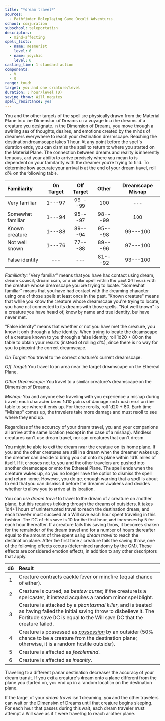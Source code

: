```yaml
---
title: "*dream travel*"
sources:
  - Pathfinder Roleplaying Game Occult Adventures
school: conjuration
subschool: teleportation
descriptors:
  - mind-affecting
spell_lists:
  - name: mesmerist
    level: 6
  - name: psychic
    level: 6
casting_time: 1 standard action
components:
  - V
  - S
range: touch
target: you and one creature/level
duration: 1 hour/level (D)
saving_throw: Will negates
spell_resistance: yes
---
```


You and the other targets of the spell are physically drawn from the Material Plane into the Dimension of Dreams on a voyage into the dreams of a creature you designate. In the Dimension of Dreams, you move through a swirling sea of thoughts, desires, and emotions created by the minds of dreamers everywhere to reach your destination dreamscape. Reaching the destination dreamscape takes 1 hour. At any point before the spell's duration ends, you can dismiss the spell to return to where you started on the Material Plane. The connection between dreams and reality is inherently tenuous, and your ability to arrive precisely where you mean to is dependent on your familiarity with the dreamer you're trying to find. To determine how accurate your arrival is at the end of your dream travel, roll d% on the following table.

| Familiarity       | On Target | Off Target |  Other  | Dreamscape Mishap |
|:------------------|:---------:|:----------:|:-------:|:-----------------:|
| Very familiar     |  1---97   |  98---99   |   100   |        ---        |
| Somewhat familiar |  1---94   |  95---97   | 98---99 |        100        |
| Known creature    |  1---88   |  89---94   | 95---98 |     99---100      |
| Not well known    |  1---76   |  77---88   | 89---96 |     97---100      |
| False identity    |    ---    |    ---     | 81---92 |     93---100      |

*Familiarity:* "Very familiar" means that you have had contact using dream, dream council, dream scan, or a similar spell within the past 24 hours with the creature whose dreamscape you are trying to locate. "Somewhat familiar" means that you have had contact with the dreaming character using one of those spells at least once in the past. "Known creature" means that while you know the creature whose dreamscape you're trying to locate, you have not connected to its dreams with those spells. "Not well known" is a creature you have heard of, know by name and true identity, but have never met.

"False identity" means that whether or not you have met the creature, you know it only through a false identity. When trying to locate the dreamscape of a creature known to you through a false identity, roll 1d20 + 80 on the table to obtain your results (instead of rolling d%), since there is no way for you to pinpoint the correct dreamscape.

*On Target:* You travel to the correct creature's current dreamscape.

*Off Target:* You travel to an area near the target dreamscape on the Ethereal Plane.

*Other Dreamscape:* You travel to a similar creature's dreamscape on the Dimension of Dreams.

*Mishap:* You and anyone else traveling with you experience a mishap during travel; each character takes 1d10 points of damage and must reroll on the table to see where it ends up. For these rerolls, roll 1d20 + 80. Each time "Mishap" comes up, the travelers take more damage and must reroll to see where they end up.

Regardless of the accuracy of your dream travel, you and your companions all arrive at the same location (except in the case of a mishap). Mindless creatures can't use dream travel, nor can creatures that can't dream.

You might be able to exit the dream near the creature on its home plane. If you and the other creatures are still in a dream when the dreamer wakes up, the dreamer can decide to bring you out onto its plane within 1d10 miles of itself. If it chooses not to, you and the other travelers are pushed into another dreamscape or onto the Ethereal Plane. The spell ends when the creature wakes up, so you no longer have the option to dismiss the spell and return home. However, you do get enough warning that a spell is about to end that you can dismiss it before the dreamer awakens and decides whether to allow you to arrive at its location.

You can use *dream travel* to travel to the dream of a creature on another plane, but this requires trekking through the dreams of outsiders. It takes 1d4+1 hours of uninterrupted travel to reach the destination dream, and each traveler must succeed at a Will save each hour spent traveling in this fashion. The DC of this save is 10 for the first hour, and increases by 5 for each hour thereafter. If a creature fails this saving throw, it becomes shaken for the remainder of the dream travel and for a number of hours thereafter equal to the amount of time spent using *dream travel* to reach the destination plane. After the first time a creature fails the saving throw, one of the following effects occurs (determined randomly by the GM). These effects are considered emotion effects, in addition to any other descriptors that apply.

| d6 | Result                                                                                                                                                                                                 |
|:--:|:-------------------------------------------------------------------------------------------------------------------------------------------------------------------------------------------------------|
| 1  | Creature contracts cackle fever or mindfire (equal chance of either).                                                                                                                                  |
| 2  | Creature is cursed, as *bestow curse*; if the creature is a spellcaster, it instead acquires a random minor spellblight.                                                                               |
| 3  | Creature is attacked by a *phantasmal killer*, and is treated as having failed the initial saving throw to disbelieve it. The Fortitude save DC is equal to the Will save DC that the creature failed. |
| 4  | Creature is possessed as [*possession*](/spells/possession/) by an outsider (50% chance to be a creature from the destination plane; otherwise, it is a random hostile outsider).                      |
| 5  | Creature is affected as *feeblemind*.                                                                                                                                                                  |
| 6  | Creature is affected as *insanity*.                                                                                                                                                                    |

Traveling to a different planar destination decreases the accuracy of your dream transit. If you exit a creature's dream onto a plane different from the plane you started on, you end up in a random location on the destination plane.

If the target of your *dream travel* isn't dreaming, you and the other travelers can wait on the Dimension of Dreams until that creature begins sleeping. For each hour that passes during this wait, each dream traveler must attempt a Will save as if it were traveling to reach another plane.

